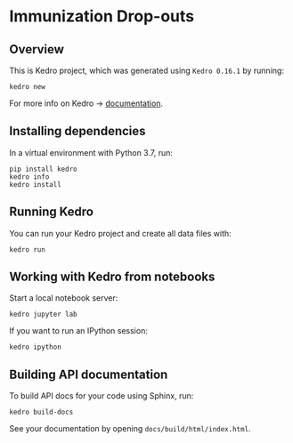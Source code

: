 # Immunization Drop-outs

## Overview

This is Kedro project, which was generated using `Kedro 0.16.1` by running:

```
kedro new
```

For more info on Kedro -> [documentation](https://kedro.readthedocs.io).

## Installing dependencies

In a virtual environment with Python 3.7, run:

```
pip install kedro
kedro info
kedro install
```

## Running Kedro

You can run your Kedro project and create all data files with:

```
kedro run
```

## Working with Kedro from notebooks

Start a local notebook server:

```
kedro jupyter lab
```

If you want to run an IPython session:

```
kedro ipython
```

## Building API documentation

To build API docs for your code using Sphinx, run:

```
kedro build-docs
```

See your documentation by opening `docs/build/html/index.html`.


